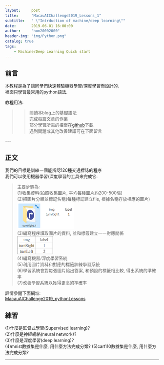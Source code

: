 ```yaml
---
layout:     post
title:      "MacauAIChallenge2019_Lessons_1"
subtitle:   " \"Intrduction of machine/deep learning\""
date:       2019-06-01 16:00:00
author:     "hon20002000"
header-img: "img/Python.png"
catalog: true
tags:
    - Machine/Deep Learning Quick start
---
```


## 前言
    
本教程是為了讓同學們快速體驗機器學習/深度學習而設計的.  
裡面只學習最常用的python語法.  
  
教程用法:  
>>閱讀本blog上的基礎語法  
>>完成每篇文章的作業  
>>部分學習所需的檔案在[github](https://github.com/hon20002000/MacauAIChallenge2019_pythonLessons)下載  
>>遇到問題或其他改善建議可在下面留言

<p id = "build"></p>
---

## 正文

我們的目標是訓練一個能辨認120種交通標誌的程序  
我們可以使用機器學習/深度學習的工具來完成它:  
>主要步驟為:  
>(1)收集資料(拍照收集圖片, 平均每種圖片約200-500張)  
>(2)把圖片分類並標記名稱(每種標誌建立file, 根據名稱存放相應的圖片)  
><img src="./img/turnRight.png" width="40%">  
>(3)編寫程序讀取圖片的資料, 並和標籤建立一一對應關係  
><img src="./img/label.png" width="25%">  
>(4)編寫機器/深度學習系統  
>(5)利用圖片資料和對應的標籤訓練學習系統  
>(6)學習系統會對每張圖片給出答案, 和預設的標籤相比較, 得出系統的準確率  
>(7)改善學習系統以獲得更高的準確率  
  
詳情參閱下面網址:  
[MacauAIChallenge2019_pythonLessons](https://github.com/hon20002000/MacauAIChallenge2019_pythonLessons)  

## 練習
  
(1)什麼是監督式學習(Supervised learning)?  
(2)什麼是神經網絡(neural network)?  
(3)什麼是深度學習(deep learning)?  
(4)mnist數據集是什麼, 用什麼方法完成分類? 
(5)carfi10數據集是什麼, 用什麼方法完成分類? 

---



